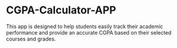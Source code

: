 # CGPA-Calculator-APP
This app is designed to help students easily track their academic performance and provide an accurate CGPA based on their selected courses and grades.
